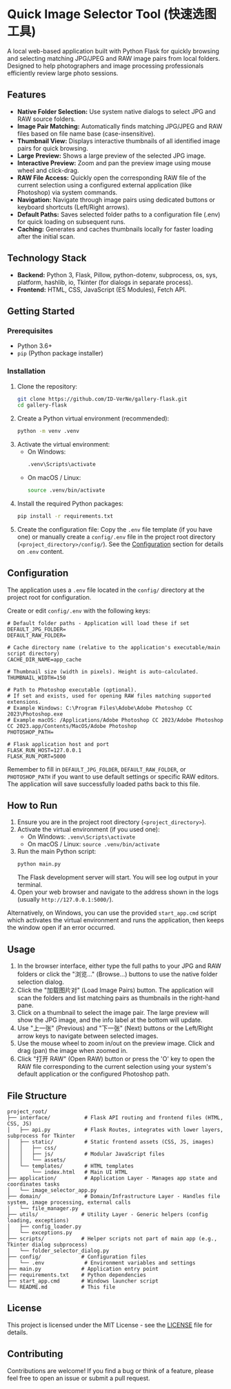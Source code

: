 
# Quick Image Selector Tool (快速选图工具)

A local web-based application built with Python Flask for quickly browsing and selecting matching JPG/JPEG and RAW image pairs from local folders. Designed to help photographers and image processing professionals efficiently review large photo sessions.

## Features

*   **Native Folder Selection:** Use system native dialogs to select JPG and RAW source folders.
*   **Image Pair Matching:** Automatically finds matching JPG/JPEG and RAW files based on file name base (case-insensitive).
*   **Thumbnail View:** Displays interactive thumbnails of all identified image pairs for quick browsing.
*   **Large Preview:** Shows a large preview of the selected JPG image.
*   **Interactive Preview:** Zoom and pan the preview image using mouse wheel and click-drag.
*   **RAW File Access:** Quickly open the corresponding RAW file of the current selection using a configured external application (like Photoshop) via system commands.
*   **Navigation:** Navigate through image pairs using dedicated buttons or keyboard shortcuts (Left/Right arrows).
*   **Default Paths:** Saves selected folder paths to a configuration file (.env) for quick loading on subsequent runs.
*   **Caching:** Generates and caches thumbnails locally for faster loading after the initial scan.

## Technology Stack

*   **Backend:** Python 3, Flask, Pillow, python-dotenv, subprocess, os, sys, platform, hashlib, io, Tkinter (for dialogs in separate process).
*   **Frontend:** HTML, CSS, JavaScript (ES Modules), Fetch API.

## Getting Started

### Prerequisites

*   Python 3.6+
*   `pip` (Python package installer)

### Installation

1.  Clone the repository:
    ```bash
    git clone https://github.com/ID-VerNe/gallery-flask.git 
    cd gallery-flask
    ```
2.  Create a Python virtual environment (recommended):
    ```bash
    python -m venv .venv
    ```
3.  Activate the virtual environment:
    *   On Windows:
        ```bash
        .venv\Scripts\activate
        ```
    *   On macOS / Linux:
        ```bash
        source .venv/bin/activate
        ```
4.  Install the required Python packages:
    ```bash
    pip install -r requirements.txt
    ```
5.  Create the configuration file:
    Copy the `.env` file template (if you have one) or manually create a `config/.env` file in the project root directory (`<project_directory>/config/`).
    See the [Configuration](#configuration) section for details on `.env` content.

## Configuration

The application uses a `.env` file located in the `config/` directory at the project root for configuration.

Create or edit `config/.env` with the following keys:

```dotenv
# Default folder paths - Application will load these if set
DEFAULT_JPG_FOLDER=
DEFAULT_RAW_FOLDER=

# Cache directory name (relative to the application's executable/main script directory)
CACHE_DIR_NAME=app_cache

# Thumbnail size (width in pixels). Height is auto-calculated.
THUMBNAIL_WIDTH=150

# Path to Photoshop executable (optional).
# If set and exists, used for opening RAW files matching supported extensions.
# Example Windows: C:\Program Files\Adobe\Adobe Photoshop CC 2023\Photoshop.exe
# Example macOS: /Applications/Adobe Photoshop CC 2023/Adobe Photoshop CC 2023.app/Contents/MacOS/Adobe Photoshop
PHOTOSHOP_PATH=

# Flask application host and port
FLASK_RUN_HOST=127.0.0.1
FLASK_RUN_PORT=5000
```
Remember to fill in `DEFAULT_JPG_FOLDER`, `DEFAULT_RAW_FOLDER`, or `PHOTOSHOP_PATH` if you want to use default settings or specific RAW editors. The application will save successfully loaded paths back to this file.

## How to Run

1.  Ensure you are in the project root directory (`<project_directory>`).
2.  Activate the virtual environment (if you used one):
    *   On Windows: `.venv\Scripts\activate`
    *   On macOS / Linux: `source .venv/bin/activate`
3.  Run the main Python script:
    ```bash
    python main.py
    ```
    The Flask development server will start. You will see log output in your terminal.
4.  Open your web browser and navigate to the address shown in the logs (usually `http://127.0.0.1:5000/`).

Alternatively, on Windows, you can use the provided `start_app.cmd` script which activates the virtual environment and runs the application, then keeps the window open if an error occurred.

## Usage

1.  In the browser interface, either type the full paths to your JPG and RAW folders or click the "浏览..." (Browse...) buttons to use the native folder selection dialog.
2.  Click the "加载图片对" (Load Image Pairs) button. The application will scan the folders and list matching pairs as thumbnails in the right-hand pane.
3.  Click on a thumbnail to select the image pair. The large preview will show the JPG image, and the info label at the bottom will update.
4.  Use "上一张" (Previous) and "下一张" (Next) buttons or the Left/Right arrow keys to navigate between selected images.
5.  Use the mouse wheel to zoom in/out on the preview image. Click and drag (pan) the image when zoomed in.
6.  Click "打开 RAW" (Open RAW) button or press the 'O' key to open the RAW file corresponding to the current selection using your system's default application or the configured Photoshop path.

## File Structure

```
project_root/
├── interface/           # Flask API routing and frontend files (HTML, CSS, JS)
│   ├── api.py           # Flask Routes, integrates with lower layers, subprocess for Tkinter
│   ├── static/          # Static frontend assets (CSS, JS, images)
│   │   ├── css/
│   │   ├── js/          # Modular JavaScript files
│   │   └── assets/
│   └── templates/       # HTML templates
│       └── index.html   # Main UI HTML
├── application/         # Application Layer - Manages app state and coordinates tasks
│   └── image_selector_app.py
├── domain/              # Domain/Infrastructure Layer - Handles file system, image processing, external calls
│   └── file_manager.py
├── utils/              # Utility Layer - Generic helpers (config loading, exceptions)
│   ├── config_loader.py
│   └── exceptions.py
├── scripts/            # Helper scripts not part of main app (e.g., Tkinter dialog subprocess)
│   └── folder_selector_dialog.py
├── config/             # Configuration files
│   └── .env             # Environment variables and settings
├── main.py             # Application entry point
├── requirements.txt    # Python dependencies
├── start_app.cmd       # Windows launcher script
└── README.md           # This file
```

## License

This project is licensed under the MIT License - see the [LICENSE](LICENSE) file for details.


## Contributing

Contributions are welcome! If you find a bug or think of a feature, please feel free to open an issue or submit a pull request.

